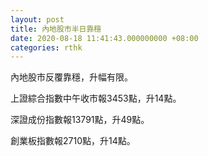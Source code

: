 ```yaml
---
layout: post
title: 內地股市半日靠穩
date: 2020-08-18 11:41:43.000000000 +08:00
categories: rthk
---
```


內地股市反覆靠穩，升幅有限。

上證綜合指數中午收市報3453點，升14點。

深證成份指數報13791點，升49點。

創業板指數報2710點，升14點。

